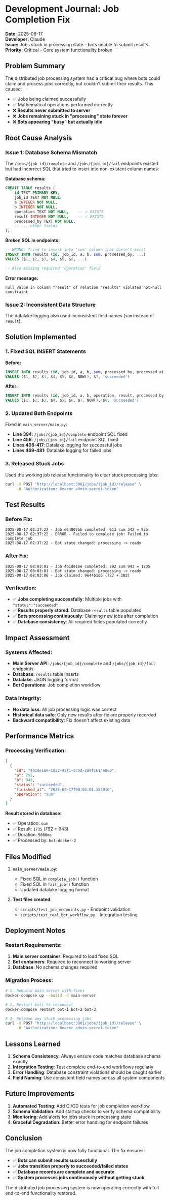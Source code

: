 # Development Journal: Job Completion Fix

**Date:** 2025-08-17  
**Developer:** Claude  
**Issue:** Jobs stuck in processing state - bots unable to submit results  
**Priority:** Critical - Core system functionality broken  

## Problem Summary

The distributed job processing system had a critical bug where bots could claim and process jobs correctly, but couldn't submit their results. This caused:

- ✅ Jobs being claimed successfully
- ✅ Mathematical operations performed correctly  
- ❌ **Results never submitted to server**
- ❌ **Jobs remaining stuck in "processing" state forever**
- ❌ **Bots appearing "busy" but actually idle**

## Root Cause Analysis

### Issue 1: Database Schema Mismatch
The `/jobs/{job_id}/complete` and `/jobs/{job_id}/fail` endpoints existed but had incorrect SQL that tried to insert into non-existent column names:

**Database schema:**
```sql
CREATE TABLE results (
    id TEXT PRIMARY KEY,
    job_id TEXT NOT NULL,
    a INTEGER NOT NULL,
    b INTEGER NOT NULL,
    operation TEXT NOT NULL,    -- ✓ EXISTS
    result INTEGER NOT NULL,    -- ✓ EXISTS
    processed_by TEXT NOT NULL,
    -- ... other fields
);
```

**Broken SQL in endpoints:**
```sql
-- WRONG: Tried to insert into 'sum' column that doesn't exist
INSERT INTO results (id, job_id, a, b, sum, processed_by, ...)
VALUES ($1, $2, $3, $4, $5, $6, ...)

-- Also missing required 'operation' field
```

**Error message:**
```
null value in column "result" of relation "results" violates not-null constraint
```

### Issue 2: Inconsistent Data Structure
The datalake logging also used inconsistent field names (`sum` instead of `result`).

## Solution Implemented

### 1. Fixed SQL INSERT Statements

**Before:**
```sql
INSERT INTO results (id, job_id, a, b, sum, processed_by, processed_at, duration_ms, status)
VALUES ($1, $2, $3, $4, $5, $6, NOW(), $7, 'succeeded')
```

**After:**
```sql
INSERT INTO results (id, job_id, a, b, operation, result, processed_by, processed_at, duration_ms, status)
VALUES ($1, $2, $3, $4, $5, $6, $7, NOW(), $8, 'succeeded')
```

### 2. Updated Both Endpoints

Fixed in `main_server/main.py`:
- **Line 394**: `/jobs/{job_id}/complete` endpoint SQL fixed
- **Line 456**: `/jobs/{job_id}/fail` endpoint SQL fixed  
- **Lines 406-417**: Datalake logging for successful jobs
- **Lines 469-481**: Datalake logging for failed jobs

### 3. Released Stuck Jobs

Used the working job release functionality to clear stuck processing jobs:
```bash
curl -X POST "http://localhost:3001/jobs/{job_id}/release" \
     -H "Authorization: Bearer admin-secret-token"
```

## Test Results

### Before Fix:
```
2025-08-17 02:37:22 - Job e54807bb completed: 613 sum 342 = 955
2025-08-17 02:37:22 - ERROR - Failed to complete job: Failed to complete job
2025-08-17 02:37:22 - Bot state changed: processing -> ready
```

### After Fix:
```
2025-08-17 08:03:01 - Job 4b1de16e completed: 792 sum 943 = 1735  
2025-08-17 08:03:01 - Bot state changed: processing -> ready
2025-08-17 08:03:06 - Job claimed: 9e44b1d6 (727 + 102)
```

### Verification:
- ✅ **Jobs completing successfully**: Multiple jobs with `"status":"succeeded"`
- ✅ **Results properly stored**: Database `results` table populated
- ✅ **Bots processing continuously**: Claiming new jobs after completion
- ✅ **Database consistency**: All required fields populated correctly

## Impact Assessment

### Systems Affected:
- **Main Server API**: `/jobs/{job_id}/complete` and `/jobs/{job_id}/fail` endpoints
- **Database**: `results` table inserts  
- **Datalake**: JSON logging format
- **Bot Operations**: Job completion workflow

### Data Integrity:
- **No data loss**: All job processing logic was correct
- **Historical data safe**: Only new results after fix are properly recorded
- **Backward compatibility**: Fix doesn't affect existing data

## Performance Metrics

### Processing Verification:
```json
[
  {
    "id": "4b1de16e-1832-42f1-ac0d-2d9f1614e0e9",
    "a": 792,
    "b": 943, 
    "status": "succeeded",
    "finished_at": "2025-08-17T08:03:01.153916",
    "operation": "sum"
  }
]
```

**Result stored in database:**
- ✅ Operation: `sum`
- ✅ Result: `1735` (792 + 943)
- ✅ Duration: `5000ms`
- ✅ Processed by: `bot-docker-2`

## Files Modified

1. **`main_server/main.py`**:
   - Fixed SQL in `complete_job()` function
   - Fixed SQL in `fail_job()` function  
   - Updated datalake logging format

2. **Test files created**:
   - `scripts/test_job_endpoints.py` - Endpoint validation
   - `scripts/test_real_bot_workflow.py` - Integration testing

## Deployment Notes

### Restart Requirements:
1. **Main server container**: Required to load fixed SQL
2. **Bot containers**: Required to reconnect to working server
3. **Database**: No schema changes required

### Migration Process:
```bash
# 1. Rebuild main server with fixes
docker-compose up --build -d main-server

# 2. Restart bots to reconnect  
docker-compose restart bot-1 bot-2 bot-3

# 3. Release any stuck processing jobs
curl -X POST "http://localhost:3001/jobs/{job_id}/release" \
     -H "Authorization: Bearer admin-secret-token"
```

## Lessons Learned

1. **Schema Consistency**: Always ensure code matches database schema exactly
2. **Integration Testing**: Test complete end-to-end workflows regularly
3. **Error Handling**: Database constraint violations should be caught earlier
4. **Field Naming**: Use consistent field names across all system components

## Future Improvements

1. **Automated Testing**: Add CI/CD tests for job completion workflow
2. **Schema Validation**: Add startup checks to verify schema compatibility  
3. **Monitoring**: Add alerts for jobs stuck in processing state
4. **Graceful Degradation**: Better error handling for endpoint failures

## Conclusion

The job completion system is now fully functional. The fix ensures:

- ✅ **Bots can submit results successfully**
- ✅ **Jobs transition properly to succeeded/failed states**  
- ✅ **Database records are complete and accurate**
- ✅ **System processes jobs continuously without getting stuck**

The distributed job processing system is now operating correctly with full end-to-end functionality restored.